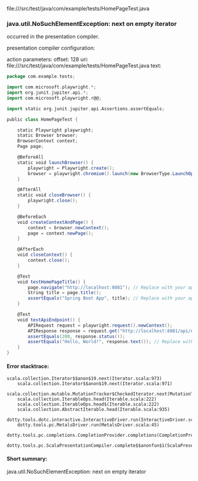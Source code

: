 file://<WORKSPACE>/src/test/java/com/example/tests/HomePageTest.java
### java.util.NoSuchElementException: next on empty iterator

occurred in the presentation compiler.

presentation compiler configuration:


action parameters:
offset: 128
uri: file://<WORKSPACE>/src/test/java/com/example/tests/HomePageTest.java
text:
```scala
package com.example.tests;

import com.microsoft.playwright.*;
import org.junit.jupiter.api.*;
import com.microsoft.playwright.r@@;

import static org.junit.jupiter.api.Assertions.assertEquals;

public class HomePageTest {

    static Playwright playwright;
    static Browser browser;
    BrowserContext context;
    Page page;

    @BeforeAll
    static void launchBrowser() {
        playwright = Playwright.create();
        browser = playwright.chromium().launch(new BrowserType.LaunchOptions().setHeadless(false)); // Set headless to true for CI
    }

    @AfterAll
    static void closeBrowser() {
        playwright.close();
    }

    @BeforeEach
    void createContextAndPage() {
        context = browser.newContext();
        page = context.newPage();
    }

    @AfterEach
    void closeContext() {
        context.close();
    }

    @Test
    void testHomePageTitle() {
        page.navigate("http://localhost:8081"); // Replace with your app's URL
        String title = page.title();
        assertEquals("Spring Boot App", title); // Replace with your app's expected title
    }

    @Test
    void testApiEndpoint() {
        APIRequest request = playwright.request().newContext();
        APIResponse response = request.get("http://localhost:8081/api/endpoint"); // Replace with your API endpoint
        assertEquals(200, response.status());
        assertEquals("Hello, World!", response.text()); // Replace with your expected response
    }
}
```



#### Error stacktrace:

```
scala.collection.Iterator$$anon$19.next(Iterator.scala:973)
	scala.collection.Iterator$$anon$19.next(Iterator.scala:971)
	scala.collection.mutable.MutationTracker$CheckedIterator.next(MutationTracker.scala:76)
	scala.collection.IterableOps.head(Iterable.scala:222)
	scala.collection.IterableOps.head$(Iterable.scala:222)
	scala.collection.AbstractIterable.head(Iterable.scala:935)
	dotty.tools.dotc.interactive.InteractiveDriver.run(InteractiveDriver.scala:164)
	dotty.tools.pc.MetalsDriver.run(MetalsDriver.scala:45)
	dotty.tools.pc.completions.CompletionProvider.completions(CompletionProvider.scala:50)
	dotty.tools.pc.ScalaPresentationCompiler.complete$$anonfun$1(ScalaPresentationCompiler.scala:146)
```
#### Short summary: 

java.util.NoSuchElementException: next on empty iterator
